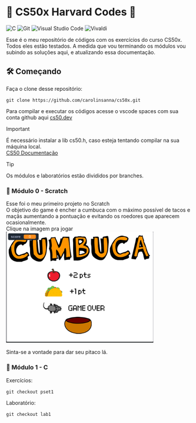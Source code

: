 # 🦙 CS50x Harvard Codes 🦙

![C](https://img.shields.io/badge/c-%2300599C.svg?style=for-the-badge&logo=c&logoColor=white)
![Git](https://img.shields.io/badge/git-%23F05033.svg?style=for-the-badge&logo=git&logoColor=white)
![Visual Studio Code](https://img.shields.io/badge/Visual%20Studio%20Code-0078d7.svg?style=for-the-badge&logo=visual-studio-code&logoColor=white)
![Vivaldi](https://img.shields.io/badge/Vivaldi-EF3939?style=for-the-badge&logo=Vivaldi&logoColor=white)

Esse é o meu repositório de códigos com os exercícios do curso CS50x. Todos eles estão testados. 
A medida que vou terminando os módulos vou subindo as soluções aqui, e atualizando essa documentação. 

## 🛠️ Começando

Faça o clone desse repositório:
```
git clone https://github.com/carolinsanna/cs50x.git
```

Para compilar e executar os códigos acesse o vscode spaces com sua conta github aqui [cs50.dev](https://cs50.dev)

> [!IMPORTANT]
> É necessário instalar a lib cs50.h, caso esteja tentando compilar na sua máquina local. <br>
> [CS50 Documentação](https://cs50.readthedocs.io/libraries/cs50/c/)

> [!TIP]
> Os módulos e laboratórios estão divididos por branches.

### 🦙 Módulo 0 - Scratch

Esse foi o meu primeiro projeto no Scratch <br>
O objetivo do game é encher a cumbuca com o máximo possível de tacos e maçãs aumentando a pontuação e evitando os roedores que aparecem ocasionalmente. <br>
Clique na imagem pra jogar <br>
<a href="https://scratch.mit.edu/projects/1195735508" target="_blank">
<img src="./assets/cumbuca.png" width="400" /> </a> <br>

Sinta-se a vontade para dar seu pitaco lá.


### 🦙 Módulo 1 - C

Exercícios:
```
git checkout pset1
```

Laboratório:
```
git checkout lab1
```

